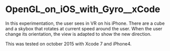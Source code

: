 # OpenGL_on_iOS_with_Gyro__xCode

In this experimentation, the user sees in VR on his iPhone.
There are a cube and a skybox that rotates at current speed around the user.
When the user change its orientation, the view is adapted to show the new direction.

This was tested on october 2015 with Xcode 7 and iPhone4.

